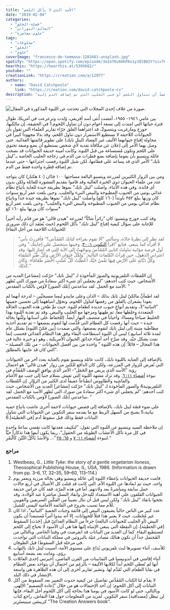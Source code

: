 ```yaml
---
title: "الأسد الذي لا يأكل اللحم"
date: "2019-02-04"
categories:
  - "قضيّة-الخلق"
  - "العالم-التوراتي"
  - "علوم-معاصرة"
tags:
  - "مخلوقات"
  - "الخلق"
  - "علوم"
coverImage: "francesco-de-tommaso-1283481-unsplash.jpg"
spotify: "https://open.spotify.com/episode/3oIoTKv6HhFKo1y38lB02Y?si=f6ZsSZriQbqZlxRutn8ShA"
hearthis: "https://hearthis.at/5395682/"
youtube: ""
creationLink: "https://creation.com/a/12977"
authors:
  - name: "David Catchpoole"
    link: "https://creation.com/david-catchpoole-cv"
description: "اللبوة التي لا تأكل اللحم! إنها ليست خرافة! بل هي قصة حقيقيّة لبوة أفريقية عاشت مع عائلة أمريكية رافضةً أن تتناول اللحم أو حتى الحليب الذي تم إضافة الدم إليه."
---
```


![صورة من غلاف إحدى المجلات التي تحدثت عن اللبوة المذكورة في المقال.](8790lion-wont-eat-meat.jpg)

بين عامي ١٩٤٦- ١٩٥٥، أمضت أُنثى أسد أفريقي، وُلدت وترعرعت في أمريكا، طوال فترة حياتها التي امتدت إلى تسعة أعوام دون أن تتناول اللحوم.1 في الحقيقة، إن مالِكَيها، جورج ومارغريت ويتسبو2، قد اعتراهما القلق جرّاء تقارير العلماء التي تقول بأن الحيوانات اللاحمة لا تستطيع الاستمرار دون تناول اللحم، وقد بذلا مجهوداً كبيراً في محاولة إقناع حيوانهما الأليف غير المعتاد (ليتل تايك) على تطوير قائمتها الغذائية. حتى وصل بهما الأمر إلى إعلان عن مكافأة نقدية لأي شخص يستطيع أن يضع وصفة تحتوي على اللحم وتكون مُستساغة من قبل اللبوة. وكانت أمينة حديقة الحيوانات قد نصحت عائلة ويتسبو بأن يقوما بإضافة بضع قطرات من الدم في زجاجة الحليب الخاصة بـ”ليتل تايك“ الأمر الذي قد يساعد عَلى فطامها، لكن شبل اللبوة رفضت اجتراعها - حتى عندما تم إضافة قطرة واحدة فقط من الدم.

ومن بين الزوار الكثيرين لمزرعة ويتسبو البالغة مساحتها ١٠٠ فدّان (٤٠ هكتار) كان يتواجد عدد من علماء الحيوان ذوي الخبرة العالية وقد قاموا بتقديم المشورة للعائلة ولكن بدون أي فائدة. وفي هذه الأثناء، واصلت ”ليتل تايك“ نموها بطريقة جيدة للغاية باتباع نظام غذائي يومي من الحبوب المطبوخة والبيض النيء والحليب. وحين بلغت عمر أربع سنوات كان وزنها يبلغ ٣٥٢ باونداً (١٦٠ كلغ).واصلت ”ليتل تايك“ نموها بطريقة جيدة جداً وباتباع نظام غذائي يومي من الحبوب المطبوخة والبيض النيء والحليب*. وحين بلغت عمر أربع سنوات كان وزنها يبلغ ١٦٠ كغ*

وقد كتب جورج ويتسبو: كان ”زائراً شابّاً“ لمزرعة ”هيدن ڤالي“ هو من قدّم رأيه أخيراً للإجابة على سؤال كيفية إقناع ”ليتل تايك“ بأكل اللحوم (حيث يُعتَقد أن ذلك ضروري للحيوانات اللاحمة من أجل البقاء):

> ”لقد نظر إلي نظرةً جادّة، وسألني ”ألا تقوم بقراءة كتابك المُقَدَّس؟“ فأقررتُ بأني لا أقرأه كما ينبغي. فتابع ”اقرأ [التكوين ١: ٣٠](https://biblia.com/bible/ar-vandyke/Ge1.30)، وحينها ستحصل على إجابتك.“ وفي أول فرصة مؤاتية تناولتُ كتابيَ المُقَدَّسَ وتوجّهتُ إلى الآية التي قد أشارَ إليها. وقد اعتراني الذهول، حين قرأتُ الكلماتَ التالية: ”وَلِكُلِّ حَيَوَانِ الأَرْضِ وَكُلِّ طَيْرِ السَّمَاءِ وَكُلِّ دَبَّابَةٍ عَلَى الأَرْضِ فِيهَا نَفْسٌ حَيَّةٌ، أَعْطَيْتُ كُلَّ عُشْبٍ أَخْضَرَ طَعَامًا». وَكَانَ كَذلِكَ.“

إن اللقطاتَ التلفزيونية والصورَ المأخوذة لـ ”ليتل تايك“ حرّكت \[مشاعر\] العديد من الأشخاص، حيث كتب أحدهم: ”لم يجعلني أي شيء أكثر سعادةً من صورك التي تُظهر الأسد مع الحمل. لقد ساعدتني \[تلك الصور\] لأؤمن بالكتاب المقدس. “

لقد اطمأنَّ مالكيّ ليتل تايك بذلك – الذان وعلى مايبدو ليسا مسيحيَّين – لدرجة أنهما لم يعودا يشعران بالقلق من رفضها لتناول اللحوم، وتحوّل انتباههما إلى تحسين حميتها ”النباتية“3، وتقديم أنواع حبوب جديدة كطعام للبوة. حيث تمَّ طحن هذه الحبوب الجافّة المتعددة وخلطها معاً، ثم طهيها ومزجها مع الحليب والبيض. وقد تم تغذية اللبوة بهذا الخليط صباحاً ومساءً، وأحياناً في منتصف النهار أيضاً. (للحفاظ على أسنانها ولثَّتها بحالة جيدة – حيث أنها رفضت كل العظام التي قُدِّمت لها لتقوم بمضغها – تم تقديم أحذية مطاطية متينة إلى ليتل تايك لتقوم بمضغها، والتي صمدت \[بين فكيّ اللبوة\] بشكل عام لمدة ثلاثة أسابيع.) ليس أن اللبوة استطاعت البقاء وفق هذا النظام الغذائي فحسب إنما نمت بشكل جيّد. وقد صرَّح أحد أمناء حدائق الحيوان الأمريكية ـ وهو ذو خبرة عالية في هذا المجال – قائلاً: إن هذه اللبوة ” واحدة من بين أفضل الحيوانات - من تلك الفصيلة – التي كان قد عاينها بالمطلق“.

بالإضافة إلى العناية باللبوة تايك، كانت عائلة ويتسبو تقوم بالعناية بعدد آخر من الحيوانات التي تُعرض للزوار في المزرعة، ولكن كان الدافع للكثير من زوار ”هيدن ڤالي“ هو احتمال رؤية ”الأسد الذي يربض مع الحَمَل“- الأمر الذي يوافق الوصف المُقَدَّم في نبوءة [أشعياء ١١: ٦](https://biblia.com/bible/ar-vandyke/Is11.6). وقد ترك مشهد اللبوة التي تعيش بسلام جنباً إلى جنب مع الأغنام والماشية والطاووس انطباعاً عميقاً لدى الكثير من الزوَّار. إن اللقطات التلفزيونية4 والصور المأخوذة لـ ”ليتل تايك“ حرّكت \[مشاعر\] العديد من الأشخاص، حيث كتب أحدهم: ”لم يجعلني أي شيء أكثر سعادةً من صورك التي تُظهر الأسد مع الحمل. لقد ساعدتني \[تلك الصور\] لأؤمن بالكتاب المقدس. “

على ضوء قصّة ليتل تايك، بالإضافة إلى قصص حيوانات لاحمة أُخرى عاشت باتباع حمية نباتية،5 يصبح من السهل الربط مع ما يقدمه سفر التكوين عن الحيوانات التي تتناول النباتات فقط وذلك قبل سقوط آدم \[في الخطيئة\].6

إن ملاحظة السيد ويتسبو عن اللبوة التي تقول: ”لتكييف مَعدتها كانت تقضي ساعةً واحدة في كل مرة تأكل الأعشاب الطويلة من الحقول“، ربما يكون أيضا هذا تذكاراً حيَّاً لنبوءة [أشعياء ١١: ٧](https://biblia.com/bible/ar-vandyke/Is11.7) و [٦٥: ٢٥](https://biblia.com/bible/ar-vandyke/Is65.25) ”… وَالأَسَدُ يَأْكُلُ التِّبْنَ كَالْبَقَرِ.“

### مراجع

1. Westbeau, G., *Little Tyke: the story of a gentle vegetarian lioness*, Theosophical Publishing House, IL, USA, 1986. (Information is drawn from pp. 3–6, 17, 32–35, 59–60, 113–114.)
2. قامت حديقة الحيوانات بإعطاء اللبوة إلى عائلة ويستبو وهي بحالة مزرية وبعمر يوم واحد، حيث تم ابعادها عن اللبوة الأم. التي كانت قد قتلت كل الأشبال في أربع حالات حمل سابقة ومباشرةً بعد ولادتهم. أما في هذه المرّة، فقد كان حراس حديقة الحيوانات القلقون على أهبة الاستعداد للتدخل وانقاذ النسل مباشرةً عند الولادة. وقد نجحوا بانقاذ ”ليتل تايك“ ولكن ليس قبل أن تنال نصيباً من الفكّين السريعين والقويين للأم مما تسبب بجروح في القائمة الأمامية اليمنى للشبل.
3. عدد كبير من الناس حالياً يضيفون البيض إلى قائمة وجبات الحمية ”النباتية“، اذا كان غير مُخَصَّب، حيث لا يعتبر هذا قتلاً للحيوانات. إلا أنه يبدوا أمراً مُستبعداً أن يكون البيض (أو الحليب للحيوانات البالغة) جزءاً من النظام الغذائيّ قبل \[حَدَث\] السقوط \[في الخطيئة\]، إن النقطة التي ينبغي الإنتباه إليها هنا هي أن الأسود لا تحتاج إلى اللحم لتستطيع البقاء. كما أن العديد من النباتات قد انقرضت في وقتنا الحاضر. وبالتالي من المُحتمل جداً أن تكون هنالك مصادر غنيّة بالبروتين في مملكة النباتات التي تواجدت في مرحلة قبل السقوط/ قبل الطوفان.
4. للأسف، أثناء تصويرها لبث تلفزيوني يُذاع على مستوى الأمة، أصيبت ليتل تايك بالتهاب رؤي، وماتت بعد بضعة أسابيع.
5. أثناء إقامتي في أندونيسيا في الثمانينات من القرن الماضي، أخبرتني إحدى العائلات أنها لم تُعطي اللحم أبداً لكلابها الأليفة – بالرغم من احتمال أن يتواجد بعض العظام في بقايا الطعام التي تُقَدَّم لها. وتشير تقارير أخرى إلى أن هذه الظاهرة هي واسعة الإنتشار في ذلك البلد.
6. لا يقدّم لنا الكتاب المُقَدَّس تفاصيل عن كيفية حدوث التغيير بعد السقوط من أكل النباتات إلى أكل اللحوم؛ إن أحد الإحتمالات هو من خلال ”إعادة التصميم“ الإلهي. وبالتالي، حتى لو كانت الأسود في يومنا هذا بحاجة إلى أكل اللحوم أجل البقاء، فإنها لن تبطل \[مصداقية\] سفر التكوين. لمزيد من المعلومات حول هذا النقاش، راجع كتاب كرييشن مينيستَرِيز ”The Creation Answers book“.
